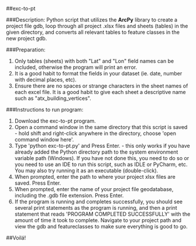 ##exc-to-pt

###Description:
Python script that utilizes the **ArcPy** library to create a project file gdb, loop through all project .xlsx files and sheets (tables) in the given directory, and converts all relevant tables to feature classes in the new project gdb.

###Preparation:
1. Only tables (sheets) with both "Lat" and "Lon" field names can be included, otherwise the program will print an error.
2. It is a good habit to format the fields in your dataset (ie. date, number with decimal places, etc).
3. Ensure there are no spaces or strange characters in the sheet names of each excel file. It is a good habit to give each sheet a descriptive name such as "atx_building_vertices".

###Instructions to run program:
1. Download the exc-to-pt program.
2. Open a command window in the same directory that this script is saved - hold shift and right-click anywhere in the directory, choose 'open command window here'.
3. Type 'python exc-to-pt.py' and Press Enter. - this only works if you have already added the Python directory path to the system environment variable path (Windows). If you have not done this, you need to do so or you need to use an IDE to run this script, such as IDLE or PyCharm, etc. You may also try running it as an executable (double-click).
3. When prompted, enter the path to where your project xlsx files are saved. Press Enter.
4. When prompted, enter the name of your project file geodatabase, including the .gdb file extension. Press Enter.
5. If the program is running and completes successfully, you should see several print statements as the program is running, and then a print statement that reads 'PROGRAM COMPLETED SUCCESSFULLY' with the amount of time it took to complete. Navigate to your project path and view the gdb and featureclasses to make sure everything is good to go.


##Voilá!
